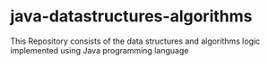 # java-datastructures-algorithms
This Repository consists of the data structures and algorithms logic implemented using Java programming language
